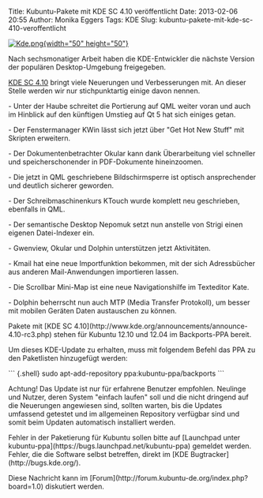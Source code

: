 Title: Kubuntu-Pakete mit KDE SC 4.10 veröffentlicht
Date: 2013-02-06 20:55
Author: Monika Eggers
Tags: KDE
Slug: kubuntu-pakete-mit-kde-sc-410-veroffentlicht

[![Kde.png](http://wiki.kubuntu-de.org/images/thumb/Kde.png/50px-Kde.png){width="50"
height="50"}](/Datei:Kde.png)

</p>
Nach sechsmonatiger Arbeit haben die KDE-Entwickler die nächste Version
der populären Desktop-Umgebung freigegeben.

</p>
<!--break--><!--break-->

[KDE SC 4.10](http://www.kde.org/announcements/announce-4.10-rc3.php)
bringt viele Neuerungen und Verbesserungen mit. An dieser Stelle werden
wir nur stichpunktartig einige davon nennen.

</p>
-   Unter der Haube schreitet die Portierung auf QML weiter voran und
    auch im Hinblick auf den künftigen Umstieg auf Qt 5 hat sich einiges
    getan.

</p>
-   Der Fenstermanager KWin lässt sich jetzt über "Get Hot New Stuff"
    mit Skripten erweitern.

</p>
-   Der Dokumentenbetrachter Okular kann dank Überarbeitung viel
    schneller und speicherschonender in PDF-Dokumente hineinzoomen.

</p>
-   Die jetzt in QML geschriebene Bildschirmsperre ist optisch
    ansprechender und deutlich sicherer geworden.

</p>
-   Der Schreibmaschinenkurs KTouch wurde komplett neu geschrieben,
    ebenfalls in QML.

</p>
-   Der semantische Desktop Nepomuk setzt nun anstelle von Strigi einen
    eigenen Datei-Indexer ein.

</p>
-   Gwenview, Okular und Dolphin unterstützen jetzt Aktivitäten.

</p>
-   Kmail hat eine neue Importfunktion bekommen, mit der sich
    Adressbücher aus anderen Mail-Anwendungen importieren lassen.

</p>
-   Die Scrollbar Mini-Map ist eine neue Navigationshilfe im Texteditor
    Kate.

</p>
-   Dolphin beherrscht nun auch MTP (Media Transfer Protokoll), um
    besser mit mobilen Geräten Daten austauschen zu können.

</p>
Pakete mit [KDE SC
4.10](http://www.kde.org/announcements/announce-4.10-rc3.php) stehen für
Kubuntu 12.10 und 12.04 im Backports-PPA bereit.

</p>
Um dieses KDE-Update zu erhalten, muss mit folgendem Befehl das PPA zu
den Paketlisten hinzugefügt werden:

</p>
``` {.shell}
 sudo apt-add-repository ppa:kubuntu-ppa/backports
```

Achtung! Das Update ist nur für erfahrene Benutzer empfohlen. Neulinge
und Nutzer, deren System "einfach laufen" soll und die nicht dringend
auf die Neuerungen angewiesen sind, sollten warten, bis die Updates
umfassend getestet und im allgemeinen Repository verfügbar sind und
somit beim Updaten automatisch installiert werden.

</p>
Fehler in der Paketierung für Kubuntu sollen bitte auf [Launchpad unter
kubuntu-ppa](https://bugs.launchpad.net/kubuntu-ppa) gemeldet werden.
Fehler, die die Software selbst betreffen, direkt im [KDE
Bugtracker](http://bugs.kde.org/).

</p>
Diese Nachricht kann im
[Forum](http://forum.kubuntu-de.org/index.php?board=1.0) diskutiert
werden.

</p>

